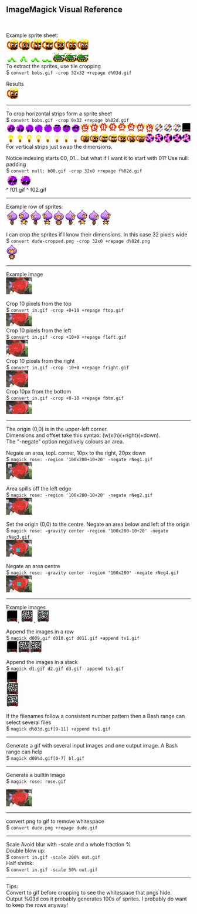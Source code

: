 ## ImageMagick Visual Reference

<br>

Example sprite sheet:  
![a](images/bob2.gif)  
To extract the sprites, use tile cropping  
\$ `convert bobs.gif -crop 32x32 +repage d%03d.gif`

Results  
![a](images/c028.png)

---

To crop horizontal strips form a sprite sheet  
\$ `convert bobs.gif -crop 0x32 +repage b%02d.gif`  
![a](images/b00.png)  
![a](images/b01.png)
For vertical strips just swap the dimensions.

Notice indexing starts 00, 01... but what if I want it to start with 01? Use null: padding  
\$ `convert null: b00.gif -crop 32x0 +repage f%02d.gif`  
![a](images/f01.gif) ![a](images/f02.gif)  
^ f01.gif ^ f02.gif

---

Example row of sprites:  
![a](images/dude.png)

I can crop the sprites if I know their dimensions. In this case 32 pixels wide  
\$ `convert dude-cropped.png -crop 32x0 +repage d%02d.png`  
![a](images/d04.png)

---

Example image  
![a](images/rose.gif)

Crop 10 pixels from the top  
\$ `convert in.gif -crop +0+10 +repage ftop.gif`  
![a](images/ftop.gif)  
Crop 10 pixels from the left  
\$ `convert in.gif -crop +10+0 +repage fleft.gif`  
![a](images/fleft.gif)  
Crop 10 pixels from the right  
\$ `convert in.gif -crop -10+0 +repage fright.gif`  
![a](images/fright.gif)  
Crop 10px from the bottom  
\$ `convert in.gif -crop +0-10 +repage fbtm.gif`  
![a](images/fbtm.gif)

---

The origin (0,0) is in the upper-left corner.  
Dimensions and offset take this syntax: (w)x(h)(+right)(+down).  
The "-negate" option negatively colours an area.

Negate an area, topL corner, 10px to the right, 20px down  
\$ `magick rose: -region '100x200+10+20' -negate rNeg1.gif`  
![a](images/rNeg1.gif)

Area spills off the left edge  
\$ `magick rose: -region '100x200-10+20' -negate rNeg2.gif`  
![a](images/rNeg2.gif)

Set the origin (0,0) to the centre. Negate an area below and left of the origin  
\$ `magick rose: -gravity center -region '100x200-10+20' -negate rNeg3.gif`  
![a](images/rNeg3.gif)

Negate an area centre  
\$ `magick rose: -gravity center -region '100x200' -negate rNeg4.gif`  
![a](images/rNeg4.gif)

---

Example images  
![a](images/d019.gif), ![a](images/d120.gif) , ![a](images/d121.gif)

Append the images in a row  
\$ `magick d009.gif d010.gif d011.gif +append tv1.gif`  
![a](images/tv1.gif)

Append the images in a stack  
\$ `magick d1.gif d2.gif d3.gif -append tv1.gif`  
![a](images/tv2.gif)

If the filenames follow a consistent number pattern then a Bash range can select several files  
\$ `magick d%03d.gif[9-11] +append tv1.gif`

---

Generate a gif with several input images and one output image. A Bash range can help  
\$ `magick d00%d.gif[0-7] bl.gif`

---

Generate a builtin image  
\$ `magick rose: rose.gif`

![a](images/rose.gif)

---

convert png to gif to remove whitespace  
\$ `convert dude.png +repage dude.gif`

---

Scale
Avoid blur with -scale and a whole fraction %  
Double blow up:  
\$ `convert in.gif -scale 200% out.gif`  
Half shrink:  
\$ `convert in.gif -scale 50% out.gif`

---

Tips:  
Convert to gif before cropping to see the whitespace that pngs hide.  
Output %03d cos it probably generates 100s of sprites.
I probably do want to keep the rows anyway!
